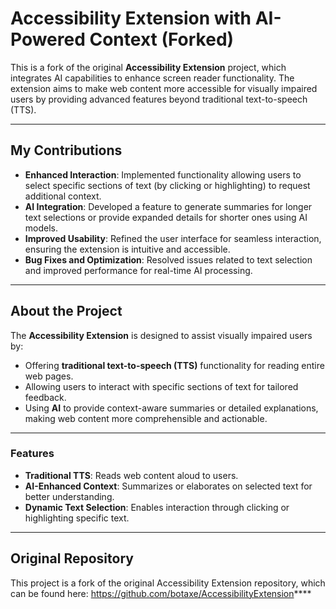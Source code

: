 # Accessibility Extension with AI-Powered Context (Forked)  

This is a fork of the original **Accessibility Extension** project, which integrates AI capabilities to enhance screen reader functionality. The extension aims to make web content more accessible for visually impaired users by providing advanced features beyond traditional text-to-speech (TTS).  

---

## **My Contributions**  
- **Enhanced Interaction**: Implemented functionality allowing users to select specific sections of text (by clicking or highlighting) to request additional context.  
- **AI Integration**: Developed a feature to generate summaries for longer text selections or provide expanded details for shorter ones using AI models.  
- **Improved Usability**: Refined the user interface for seamless interaction, ensuring the extension is intuitive and accessible.  
- **Bug Fixes and Optimization**: Resolved issues related to text selection and improved performance for real-time AI processing.  

---

## **About the Project**  
The **Accessibility Extension** is designed to assist visually impaired users by:  
- Offering **traditional text-to-speech (TTS)** functionality for reading entire web pages.  
- Allowing users to interact with specific sections of text for tailored feedback.  
- Using **AI** to provide context-aware summaries or detailed explanations, making web content more comprehensible and actionable.  

---

### **Features**  
- **Traditional TTS**: Reads web content aloud to users.  
- **AI-Enhanced Context**: Summarizes or elaborates on selected text for better understanding.  
- **Dynamic Text Selection**: Enables interaction through clicking or highlighting specific text.  

---

## **Original Repository**  
This project is a fork of the original Accessibility Extension repository, which can be found here: https://github.com/botaxe/AccessibilityExtension****

